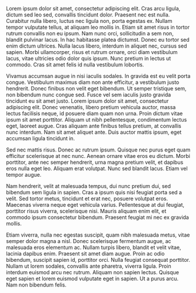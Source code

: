 <!-- 2025-05-17 -->

Lorem ipsum dolor sit amet, consectetur adipiscing elit. Cras arcu ligula, dictum sed leo sed, convallis tincidunt dolor. Praesent nec est nulla. Curabitur nulla libero, luctus nec ligula non, porta egestas ex. Nullam tempor vulputate tellus, at aliquam leo mollis in. Etiam sit amet risus in tortor rutrum convallis non eu ipsum. Nam nunc orci, sollicitudin a sem non, blandit pulvinar lacus. In hac habitasse platea dictumst. Donec eu tortor sed enim dictum ultrices. Nulla lacus libero, interdum in aliquet nec, cursus sed sapien. Morbi ullamcorper, risus et rutrum ornare, orci diam vestibulum lacus, vitae ultricies odio dolor quis ipsum. Nunc pretium in lectus ut commodo. Cras sit amet felis id nulla vestibulum lobortis.

Vivamus accumsan augue in nisi iaculis sodales. In gravida est eu velit porta congue. Vestibulum maximus diam non ante efficitur, a vestibulum justo hendrerit. Donec finibus non velit eget bibendum. Ut semper tristique sem, non bibendum nunc congue sed. Fusce vel sem iaculis justo gravida tincidunt eu sit amet justo. Lorem ipsum dolor sit amet, consectetur adipiscing elit. Donec venenatis, libero pretium vehicula auctor, massa lectus facilisis neque, id posuere diam quam non urna. Proin dictum vitae ipsum sit amet porttitor. Aliquam ut nibh pellentesque, condimentum lectus eget, laoreet augue. Cras aliquam ante finibus tellus pretium, at convallis nunc interdum. Nam sit amet aliquet ante. Duis auctor mattis ipsum, eget accumsan ligula tincidunt in.

Sed nec mattis risus. Donec ac rutrum ipsum. Quisque nec purus eget quam efficitur scelerisque at nec nunc. Aenean ornare vitae eros eu dictum. Morbi porttitor, ante nec semper hendrerit, urna magna pretium velit, et dapibus eros nulla eget leo. Aliquam erat volutpat. Nunc sed blandit lacus. Etiam vel tempor augue.

Nam hendrerit, velit at malesuada tempus, dui nunc pretium dui, sed bibendum sem ligula in sapien. Cras a ipsum quis nisi feugiat porta sed a velit. Sed tortor metus, tincidunt et erat nec, posuere volutpat eros. Maecenas viverra neque eget vehicula varius. Pellentesque at dui feugiat, porttitor risus viverra, scelerisque nisi. Mauris aliquam enim elit, et commodo ipsum consectetur bibendum. Praesent feugiat mi nec ex gravida mollis.

Etiam viverra, nulla nec egestas suscipit, quam nibh malesuada metus, vitae semper dolor magna a nisl. Donec scelerisque fermentum augue, ac malesuada eros elementum ac. Nullam turpis libero, blandit et velit vitae, lacinia dapibus enim. Praesent sit amet diam augue. Proin ac odio bibendum, suscipit sapien id, porttitor orci. Nulla feugiat consequat porttitor. Nullam ut lorem sodales, convallis ante pharetra, viverra ligula. Proin interdum euismod arcu nec rutrum. Aliquam non sapien lectus. Quisque eget sapien et lorem euismod vulputate eget in sapien. Ut a purus arcu. Nam non bibendum felis.
